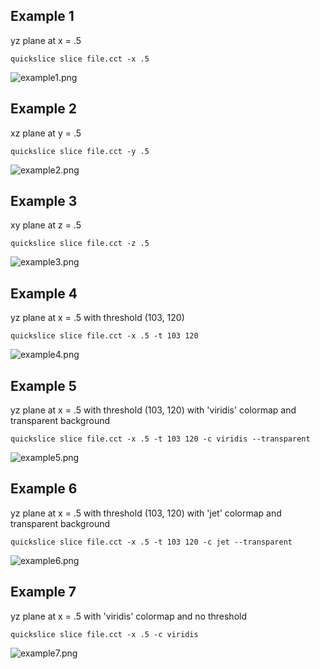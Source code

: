 ## Example 1

yz plane at x = .5
    
    quickslice slice file.cct -x .5

![example1.png](https://github.com/raghavaro/cct/blob/master/examples/example1.png?raw=true)

## Example 2

xz plane at y = .5

    quickslice slice file.cct -y .5

![example2.png](https://github.com/raghavaro/cct/blob/master/examples/example2.png?raw=true)

## Example 3

xy plane at z = .5

    quickslice slice file.cct -z .5

![example3.png](https://github.com/raghavaro/cct/blob/master/examples/example3.png?raw=true)

## Example 4

yz plane at x = .5 with threshold (103, 120)
    
    quickslice slice file.cct -x .5 -t 103 120

![example4.png](https://github.com/raghavaro/cct/blob/master/examples/example4.png?raw=true)

## Example 5

yz plane at x = .5 with threshold (103, 120) with 'viridis' colormap and transparent background
    
    quickslice slice file.cct -x .5 -t 103 120 -c viridis --transparent

![example5.png](https://github.com/raghavaro/cct/blob/master/examples/example5.png?raw=true)

## Example 6

yz plane at x = .5 with threshold (103, 120) with 'jet' colormap and transparent background
    
    quickslice slice file.cct -x .5 -t 103 120 -c jet --transparent

![example6.png](https://github.com/raghavaro/cct/blob/master/examples/example6.png?raw=true)

## Example 7

yz plane at x = .5 with 'viridis' colormap and no threshold
    
    quickslice slice file.cct -x .5 -c viridis

![example7.png](https://github.com/raghavaro/cct/blob/master/examples/example7.png?raw=true)
